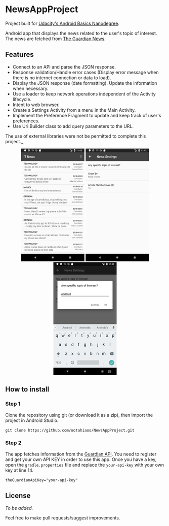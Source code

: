 # NewsAppProject

Project built for [Udacity's Android Basics Nanodegree](https://www.udacity.com/course/android-basics-nanodegree-by-google--nd803).

Android app that displays the news related to the user's topic of interest. The news are fetched from [The Guardian News](https://www.theguardian.com/).

## Features
* Connect to an API and parse the JSON response.
* Response validation/Handle error cases (Display error message when there is no internet connection or data to load).
* Display the JSON response (date formatting). Update the information when necessary.
* Use a loader to keep network operations independent of the Activity lifecycle.
* Intent to web browser.
* Create a Settings Activity from a menu in the Main Activity. 
* Implement the Preference Fragment to update and keep track of user's preferences.
* Use Uri.Builder class to add query parameters to the URL. 

The use of external libraries were not be permitted to complete this project._ 

<p align="center">
<img src="https://raw.githubusercontent.com/ootahiaoo/NewsAppProject/master/screenshot/Screenshot_1.png" width="200" title="">   

<img src="https://raw.githubusercontent.com/ootahiaoo/NewsAppProject/master/screenshot/Screenshot_2.png" width="200" title="">  

<img src="https://raw.githubusercontent.com/ootahiaoo/NewsAppProject/master/screenshot/Screenshot_3.png" width="200" title="">
</p>


## How to install

### Step 1
Clone the repository using git (or download it as a zip), then import the project in Android Studio.
```
git clone https://github.com/ootahiaoo/NewsAppProject.git
```

### Step 2
The app fetches information from the [Guardian API](http://open-platform.theguardian.com/documentation/). 
You need to register and get your own API KEY in order to use this app. 
Once you have a key, open the `gradle.properties` file and replace the `your-api-key` with your own key at line 14.
```
theGuardianApiKey="your-api-key"
```

## License
_To be added._

Feel free to make pull requests/suggest improvements.
